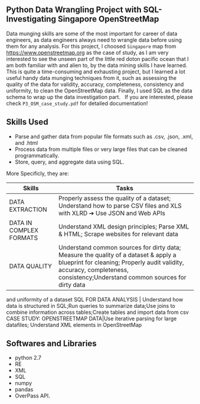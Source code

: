 ## Python Data Wrangling Project with SQL- Investigating Singapore OpenStreetMap
Data munging skills are some of the most important for career of data engineers, as data engineers always need to wrangle data before using them for any analysis. For this project, I choosed `Singapore` map from https://www.openstreetmap.org as the case of study, as I am very interested to see the unseen part of the little red doton pacific ocean that I am both familiar with and alien to, by the data mining skills I have learned. This is quite a time-consuming and exhausting project, but I learned a lot useful handy data munging techniques from it, such as assessing the quality of the data for validity, accuracy, completeness, consistency and uniformity, to clean the OpenStreetMap data. Finally, I used SQL as the data schema to wrap up the data investigation part.  
If you are interested, please check `P3_OSM_case_study.pdf` for detailed documentation! 

## Skills Used
- Parse and gather data from popular file formats such as .csv, .json, .xml, and .html
- Process data from multiple files or very large files that can be cleaned programmatically.
- Store, query, and aggregate data using SQL.

More Specificly, they are:

Skills | Tasks
--- | ---
DATA EXTRACTION | Properly assess the quality of a dataset; Understand how to parse CSV files and XLS with XLRD ➔ Use JSON and Web APIs
DATA IN COMPLEX FORMATS | Understand XML design principles; Parse XML & HTML; Scrape websites for relevant data
DATA QUALITY | Understand common sources for dirty data; Measure the quality of a dataset & apply a blueprint for cleaning; Properly audit validity, accuracy, completeness, consistency;Understand common sources for dirty data
and uniformity of a dataset
SQL FOR DATA ANALYSIS | Understand how data is structured in SQL;Run queries to summarize data;Use joins to combine information across tables;Create tables and import data from csv
CASE STUDY: OPENSTREETMAP DATA|Use iterative parsing for large datafiles; Understand XML elements in OpenStreetMap

## Softwares and Libraries
- python 2.7
- RE
- XML
- SQL
- numpy
- pandas
- OverPass API.

